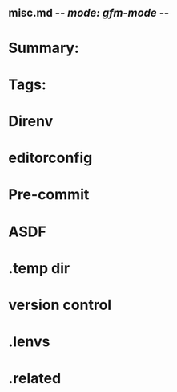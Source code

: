 ## misc.md -*- mode: gfm-mode -*-
# Summary:
#
# Tags:
#

# Direnv

# editorconfig

# Pre-commit

# ASDF

# .temp dir

# version control

# .lenvs

# .related
